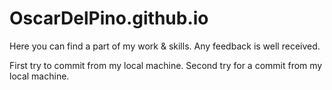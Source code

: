 # OscarDelPino.github.io
Here you can find a part of my work &amp; skills. Any feedback is well received. 

First try to commit from my local machine. Second try for a commit from my local machine.

